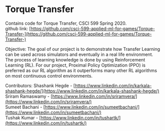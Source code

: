 # Torque Transfer

Contains code for Torque Transfer, CSCI 599 Spring 2020. <br/>
github link: [https://github.com/csci-599-applied-ml-for-games/Torque-Transfer-](https://github.com/csci-599-applied-ml-for-games/Torque-Transfer-) <br/>

Objective: 
The goal of our project is to demonstrate how Transfer Learning can be used across simulators and eventually in a real life environment. <br />
The process of learning knowledge is done by using Reinforcement Learning (RL). For our project, Proximal Policy Optimization (PPO) is preferred as our RL algorithm as it outperforms many other RL algorithms on most continuous control environments.<br />

Contributors: 
Shashank Hegde - [https://www.linkedin.com/in/karkala-shashank-hegde/](https://www.linkedin.com/in/karkala-shashank-hegde/) <br/>
Sriram Ramaswamy - [https://www.linkedin.com/in/sriramvera/](https://www.linkedin.com/in/sriramvera/) <br/>
Sumeet Bachani - [https://www.linkedin.com/in/sumeetbachani/](https://www.linkedin.com/in/sumeetbachani/) <br/>
Tushak Kumar - [https://www.linkedin.com/in/tushartk/](https://www.linkedin.com/in/tushartk/) <br/>
